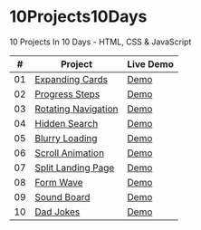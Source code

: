 # 10Projects10Days

10 Projects In 10 Days - HTML, CSS &amp; JavaScript

|  #  | Project                                                                                                                     | Live Demo                                                                         |
| :-: | --------------------------------------------------------------------------------------------------------------------------- | --------------------------------------------------------------------------------- |
| 01  | [Expanding Cards](https://github.com/Soumikbhatta/50Projects50Days/tree/main/01.%20Expanding%20Cards)                             | [Demo](https://soumikbhatta.github.io/50Projects50Days/01.%20Expanding%20Cards/index.html)               |
| 02  | [Progress Steps](https://github.com/Soumikbhatta/50Projects50Days/tree/main/02.%20Progress%20Steps)                               | [Demo](https://soumikbhatta.github.io/50Projects50Days/02.%20Progress%20Steps/index.html)                |
| 03  | [Rotating Navigation](https://github.com/Soumikbhatta/50Projects50Days/tree/main/03.%20Rotating%20Navigation)                       | [Demo](https://soumikbhatta.github.io/50Projects50Days/03.%20Rotating%20Navigation/index.html) |
| 04  | [Hidden Search](https://github.com/Soumikbhatta/50Projects50Days/tree/main/04.%20Hidden%20Search)                          | [Demo](https://soumikbhatta.github.io/50Projects50Days/04.%20Hidden%20Search/index.html)          |
| 05  | [Blurry Loading](https://github.com/Soumikbhatta/50Projects50Days/tree/main/05.%20Blurry%20Loading)                               | [Demo](https://soumikbhatta.github.io/50Projects50Days/05.%20Blurry%20Loading/index.html)                |
| 06  | [Scroll Animation](https://github.com/Soumikbhatta/50Projects50Days/tree/main/06.%20Scroll%20Animation)                           | [Demo](https://soumikbhatta.github.io/50Projects50Days/06.%20Scroll%20Animation/index.html)              |
| 07  | [Split Landing Page](https://github.com/Soumikbhatta/50Projects50Days/tree/main/07.%20Split%20Landing%20Page)                       | [Demo](https://soumikbhatta.github.io/50Projects50Days/07.%20Split%20Landing%20Page/index.html)            |
| 08  | [Form Wave](https://github.com/Soumikbhatta/50Projects50Days/tree/main/08.%20Form%20Wave)                                         | [Demo](https://soumikbhatta.github.io/50Projects50Days/08.%20Form%20Wave/index.html)                     |
| 09  | [Sound Board](https://github.com/Soumikbhatta/50Projects50Days/tree/main/09.%20Sound%20Board)                                     | [Demo](https://soumikbhatta.github.io/50Projects50Days/09.%20Sound%20Board/index.html)                   |
| 10  | [Dad Jokes](https://github.com/Soumikbhatta/50Projects50Days/tree/main/10.%20Dad%20Jokess)                                         | [Demo](https://soumikbhatta.github.io/50Projects50Days/10.%20Dad%20Jokes/index.html)                     |
